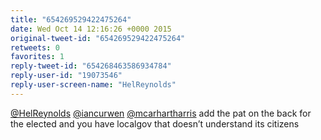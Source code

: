```yaml
---
title: "654269529422475264"
date: Wed Oct 14 12:16:26 +0000 2015
original-tweet-id: "654269529422475264"
retweets: 0
favorites: 1
reply-tweet-id: "654268463586934784"
reply-user-id: "19073546"
reply-user-screen-name: "HelReynolds"
---
```

<a href="https://twitter.com/HelReynolds">@HelReynolds</a> <a href="https://twitter.com/iancurwen">@iancurwen</a> <a href="https://twitter.com/mcarhartharris">@mcarhartharris</a> add the pat on the back for the elected and you have localgov that doesn’t understand its citizens
